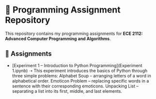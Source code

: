 # 📘 Programming Assignment Repository
This repository contains my programming assignments for **ECE 2112: Advanced Computer Programming and Algorithms**.

## 📂 Assignments

- [Experiment 1 – Introduction to Python Programming](Experiment 1.ipynb) 
  ➝ This experiment introduces the basics of Python through three simple problems:
  Alphabet Soup – arranging letters of a word in alphabetical order.
  Emoticon Problem – replacing specific words in a sentence with their corresponding emoticons.
  Unpacking List – separating a list into its first, middle, and last elements.
